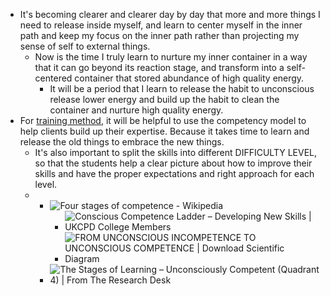 - It's becoming clearer and clearer day by day that more and more things I need to release inside myself, and learn to center myself in the inner path and keep my focus on the inner path rather than projecting my sense of self to external things.
    - Now is the time I truly learn to nurture my inner container in a way that it can go beyond its reaction stage, and transform into a self-centered container that stored abundance of high quality energy. 
        - It will be a period that I learn to release the habit to unconscious release lower energy and build up the habit to clean the container and nurture high quality energy.
- For [training method](<training method.md>), it will be helpful to use the competency model to help clients build up their expertise. Because it takes time to learn and release the old things to embrace the new things. 
    - It's also important to split the skills into different DIFFICULTY LEVEL, so that the students help a clear picture about how to improve their skills and have the proper expectations and right approach for each level.
    - 
        - ![Four stages of competence - Wikipedia](https://upload.wikimedia.org/wikipedia/commons/thumb/5/57/Competence_Hierarchy_adapted_from_Noel_Burch_by_Igor_Kokcharov.svg/1200px-Competence_Hierarchy_adapted_from_Noel_Burch_by_Igor_Kokcharov.svg.png)
            - ![Conscious Competence Ladder – Developing New Skills | UKCPD College Members](https://i2.wp.com/ukcpd.net/collegemembers/wp-content/uploads/modelling-a.png?resize=616%2C448&ssl=1)
            - ![FROM UNCONSCIOUS INCOMPETENCE TO UNCONSCIOUS COMPETENCE | Download  Scientific Diagram](https://www.researchgate.net/profile/Michael-Schratz/publication/283636505/figure/fig3/AS:652232131375106@1532515666598/FROM-UNCONSCIOUS-INCOMPETENCE-TO-UNCONSCIOUS-COMPETENCE.png)
        - ![The Stages of Learning – Unconsciously Competent (Quadrant 4) | From The  Research Desk](https://encrypted-tbn0.gstatic.com/images?q=tbn:ANd9GcRH1JKbTzPIE7eOTGWzOAEYlcvgyQXInnceag&usqp=CAU)
